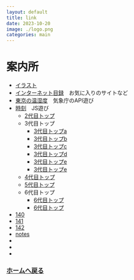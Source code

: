 ```yaml
---
layout: default
title: link
date: 2023-10-20
image: ./logo.png
categories: main
---
```


# 案内所

- [イラスト](129)
- [インターネット目録](128)　お気に入りのサイトなど
- [東京の温湿度](29)　気象庁のAPI遊び
- [時刻](28)　JS遊び
  - [2代目トップ](100)
  - 3代目トップ
    - [3代目トップa](104)
    - [3代目トップb](105)
    - [3代目トップc](107)
    - [3代目トップd](108)
    - [3代目トップe](109)
    - [3代目トップe](115)
  - [4代目トップ](116) 
  - [5代目トップ](106)
  - 6代目トップ
    - [6代目トップ](126)
    - [6代目トップ](127)
- [140](140)
- [141](141)
- [142](142)
- [notes](notes)
 - []()
 - []()
 - []()



### [ホームへ戻る](./index.html)